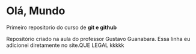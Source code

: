 # Olá, Mundo
 Primeiro repositorio do curso de **git e github**

Repositório criado na aula do professor Gustavo Guanabara.
Essa linha eu adicionei diretamente no site.QUE LEGAL kkkkk
